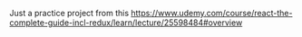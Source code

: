 Just a practice project from this https://www.udemy.com/course/react-the-complete-guide-incl-redux/learn/lecture/25598484#overview
